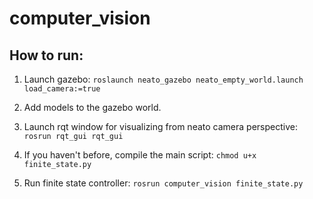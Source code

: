 # computer_vision

## How to run:

1) Launch gazebo: 
`roslaunch neato_gazebo neato_empty_world.launch load_camera:=true`

2) Add models to the gazebo world.

3) Launch rqt window for visualizing from neato camera perspective:
`rosrun rqt_gui rqt_gui`

4) If you haven't before, compile the main script: 
`chmod u+x finite_state.py`

5) Run finite state controller: 
`rosrun computer_vision finite_state.py`